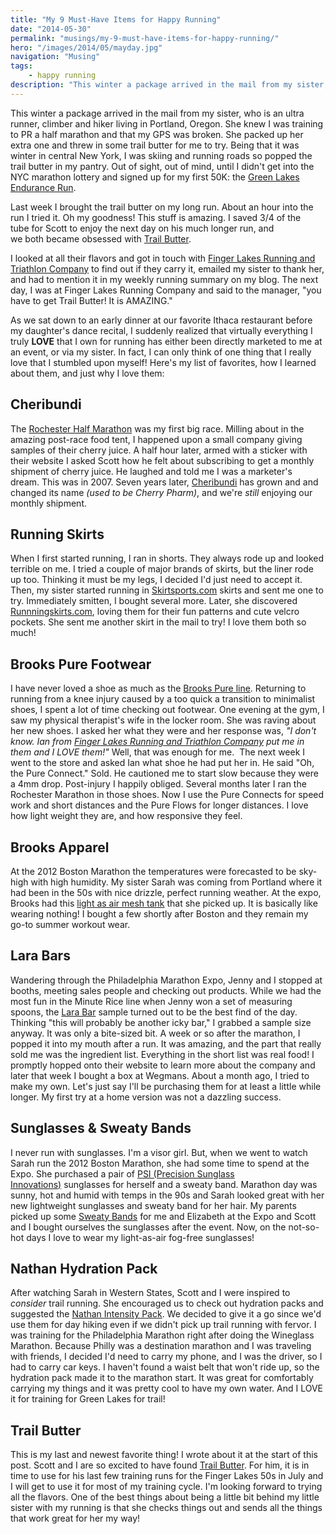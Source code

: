 ```yaml
---
title: "My 9 Must-Have Items for Happy Running"
date: "2014-05-30"
permalink: "musings/my-9-must-have-items-for-happy-running/"
hero: "/images/2014/05/mayday.jpg"
navigation: "Musing"
tags:
    - happy running
description: "This winter a package arrived in the mail from my sister, who is an ultra runner, climber and hiker living in Portland, Oregon. She knew I was training to PR a half marathon and that my GPS was broken."
---
```


This winter a package arrived in the mail from my sister, who is an ultra runner, climber and hiker living in Portland, Oregon. She knew I was training to PR a half marathon and that my GPS was broken. She packed up her extra one and threw in some trail butter for me to try. Being that it was winter in central New York, I was skiing and running roads so popped the trail butter in my pantry. Out of sight, out of mind, until I didn't get into the NYC marathon lottery and signed up for my first 50K: the [Green Lakes Endurance Run](http://gleruns.org/ "Green Lakes").

Last week I brought the trail butter on my long run. About an hour into the run I tried it. Oh my goodness! This stuff is amazing. I saved 3/4 of the tube for Scott to enjoy the next day on his much longer run, and we both became obsessed with [Trail Butter](http://trailbutter.com/ "Trail Butter").

I looked at all their flavors and got in touch with [Finger Lakes Running and Triathlon Company](http://fingerlakesrunningco.com/ "FLRTC") to find out if they carry it, emailed my sister to thank her, and had to mention it in my weekly running summary on my blog. The next day, I was at Finger Lakes Running Company and said to the manager, "you have to get Trail Butter! It is AMAZING."

As we sat down to an early dinner at our favorite Ithaca restaurant before my daughter's dance recital, I suddenly realized that virtually everything I truly **LOVE** that I own for running has either been directly marketed to me at an event, or via my sister. In fact, I can only think of one thing that I really love that I stumbled upon myself! Here's my list of favorites, how I learned about them, and just why I love them:

## Cheribundi

The [Rochester Half Marathon](http://www.rochestermarathon.com/ "Rochester Marathon") was my first big race. Milling about in the amazing post-race food tent, I happened upon a small company giving samples of their cherry juice. A half hour later, armed with a sticker with their website I asked Scott how he felt about subscribing to get a monthly shipment of cherry juice. He laughed and told me I was a marketer's dream. This was in 2007. Seven years later, [Cheribundi](http://www.cheribundi.com/ "Cheribundi") has grown and and changed its name _(used to be Cherry Pharm)_, and we're _still_ enjoying our monthly shipment.

## Running Skirts

When I first started running, I ran in shorts. They always rode up and looked terrible on me. I tried a couple of major brands of skirts, but the liner rode up too. Thinking it must be my legs, I decided I'd just need to accept it. Then, my sister started running in [Skirtsports.com](http://www.skirtsports.com/index.cfm "Skirtsports") skirts and sent me one to try. Immediately smitten, I bought several more. Later, she discovered [Runnningskirts.com](http://runningskirts.com/ "Running Skirts.com"), loving them for their fun patterns and cute velcro pockets. She sent me another skirt in the mail to try! I love them both so much!

## Brooks Pure Footwear

I have never loved a shoe as much as the [Brooks Pure line](http://www.brooksrunning.com/en_us/womens-running-shoes/#prefn1=use&prefn2=Offset&prefv2=04&prefv1=running). Returning to running from a knee injury caused by a too quick a transition to minimalist shoes, I spent a lot of time checking out footwear. One evening at the gym, I saw my physical therapist's wife in the locker room. She was raving about her new shoes. I asked her what they were and her response was, _"I don't know. Ian from [Finger Lakes Running and Triathlon Company](http://fingerlakesrunningco.com/ "FLRTC") put me in them and I LOVE them!"_ Well, that was enough for me.  The next week I went to the store and asked Ian what shoe he had put her in. He said "Oh, the Pure Connect." Sold. He cautioned me to start slow because they were a 4mm drop. Post-injury I happily obliged. Several months later I ran the Rochester Marathon in those shoes. Now I use the Pure Connects for speed work and short distances and the Pure Flows for longer distances. I love how light weight they are, and how responsive they feel.

## Brooks Apparel

At the 2012 Boston Marathon the temperatures were forecasted to be sky-high with high humidity. My sister Sarah was coming from Portland where it had been in the 50s with nice drizzle, perfect running weather. At the expo, Brooks had this [light as air mesh tank](http://www.brooksrunning.com/en_us/d%27lite-micro-mesh-racerback/220443400.025.html#start=29 "mesh tank") that she picked up. It is basically like wearing nothing! I bought a few shortly after Boston and they remain my go-to summer workout wear.

## Lara Bars

Wandering through the Philadelphia Marathon Expo, Jenny and I stopped at booths, meeting sales people and checking out products. While we had the most fun in the Minute Rice line when Jenny won a set of measuring spoons, the [Lara Bar](http://www.larabar.com/ "Lara Bar") sample turned out to be the best find of the day. Thinking "this will probably be another icky bar," I grabbed a sample size anyway. It was only a bite-sized bit. A week or so after the marathon, I popped it into my mouth after a run. It was amazing, and the part that really sold me was the ingredient list. Everything in the short list was real food! I promptly hopped onto their website to learn more about the company and later that week I bought a box at Wegmans. About a month ago, I tried to make my own. Let's just say I'll be purchasing them for at least a little while longer. My first try at a home version was not a dazzling success.

## Sunglasses & Sweaty Bands

I never run with sunglasses. I'm a visor girl. But, when we went to watch Sarah run the 2012 Boston Marathon, she had some time to spend at the Expo. She purchased a pair of [PSI (Precision Sunglass Innovations)](http://www.psisunglasses.com/shop/select-type.cfm?typenum=2&subtypenum=7&recordsPerPage=10 "PSI sunglasses") sunglasses for herself and a sweaty band. Marathon day was sunny, hot and humid with temps in the 90s and Sarah looked great with her new lightweight sunglasses and sweaty band for her hair. My parents picked up some [Sweaty Bands](http://www.sweatybands.com/ "Sweaty Bands") for me and Elizabeth at the Expo and Scott and I bought ourselves the sunglasses after the event. Now, on the not-so-hot days I love to wear my light-as-air fog-free sunglasses!

## Nathan Hydration Pack

After watching Sarah in Western States, Scott and I were inspired to _consider_ trail running. She encouraged us to check out hydration packs and suggested the [Nathan Intensity Pack](http://www.nathansports.com/hydration/race-vests/intensity "Hydration Pack"). We decided to give it a go since we'd use them for day hiking even if we didn't pick up trail running with fervor. I was training for the Philadelphia Marathon right after doing the Wineglass Marathon. Because Philly was a destination marathon and I was traveling with friends, I decided I'd need to carry my phone, and I was the driver, so I had to carry car keys. I haven't found a waist belt that won't ride up, so the hydration pack made it to the marathon start. It was great for comfortably carrying my things and it was pretty cool to have my own water. And I LOVE it for training for Green Lakes for trail!

## Trail Butter

This is my last and newest favorite thing! I wrote about it at the start of this post. Scott and I are so excited to have found [Trail Butter](http://trailbutter.com/ "Trail Butter"). For him, it is in time to use for his last few training runs for the Finger Lakes 50s in July and I will get to use it for most of my training cycle. I'm looking forward to trying all the flavors. One of the best things about being a little bit behind my little sister with my running is that she checks things out and sends all the things that work great for her my way!
